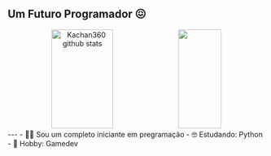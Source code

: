 ## Um Futuro Programador 😖
<!--
<div align="center">  
  <img width="49%" height="195px" src="(https://github-readme-stats.vercel.app/api?username=Kachan360&show_icons=true&theme=transparent&count_private=true&hide_border=true&title_color=00bfbf&icon_color=00bfbf&text_color=c9d1d9&bg_color=0d1117"/> 
  <img width="41%" height="195px" src="https://github-readme-stats.vercel.app/api/top-langs/?username=Kachan360&layout=compact&hide_border=true&title_color=00bfbf&text_color=00bfbf&bg_color=0d1117" />
</div>
--->
<div align="center">  
  <img width="49%" height="195px" src="https://github-readme-stats.vercel.app/api?username=Kachan360&show_icons=true&count_private=true&hide_border=false&title_color=00bfbf&icon_color=00bfbf&text_color=c9d1d9&bg_color=0d1117" alt="Kachan360 github stats" /> 
  <img width="41%" height="195px" src="https://github-readme-stats.vercel.app/api/top-langs/?username=Kachan360&layout=compact&hide_border=false&title_color=00bfbf&text_color=00bfbf&bg_color=0d1117" />
</div>
---
- 😵‍💫 Sou um completo iniciante em pregramação
- 🤓 Estudando: Python
- 🍻 Hobby: Gamedev

